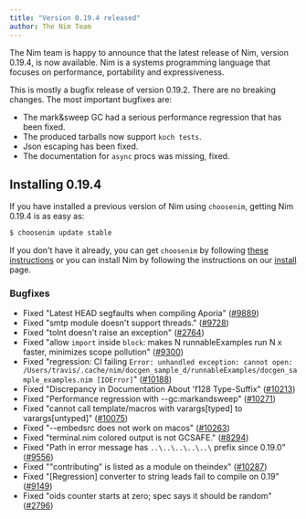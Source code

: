 ```yaml
---
title: "Version 0.19.4 released"
author: The Nim Team
---
```


The Nim team is happy to announce that the latest release of Nim,
version 0.19.4, is now available. Nim is a systems programming language that
focuses on performance, portability and expressiveness.

This is mostly a bugfix release of version 0.19.2.
There are no breaking changes.
The most important bugfixes are:

- The mark&sweep GC had a serious performance regression that has been fixed.
- The produced tarballs now support `koch tests`.
- Json escaping has been fixed.
- The documentation for `async` procs was missing, fixed.


## Installing 0.19.4

If you have installed a previous version of Nim using ``choosenim``,
getting Nim 0.19.4 is as easy as:

```bash
$ choosenim update stable
```

If you don't have it already, you can get ``choosenim`` by following
[these instructions](https://github.com/dom96/choosenim) or you can install
Nim by following the instructions on our
[install](https://nim-lang.org/install.html) page.


### Bugfixes

- Fixed "Latest HEAD segfaults when compiling Aporia"
  ([#9889](https://github.com/nim-lang/Nim/issues/9889))
- Fixed "smtp module doesn't support threads."
  ([#9728](https://github.com/nim-lang/Nim/issues/9728))
- Fixed "toInt doesn't raise an exception"
  ([#2764](https://github.com/nim-lang/Nim/issues/2764))
- Fixed "allow `import` inside `block`: makes N runnableExamples run N x faster, minimizes scope pollution"
  ([#9300](https://github.com/nim-lang/Nim/issues/9300))
- Fixed "regression: CI failing `Error: unhandled exception: cannot open: /Users/travis/.cache/nim/docgen_sample_d/runnableExamples/docgen_sample_examples.nim [IOError]`"
  ([#10188](https://github.com/nim-lang/Nim/issues/10188))
- Fixed "Discrepancy in Documentation About 'f128 Type-Suffix"
  ([#10213](https://github.com/nim-lang/Nim/issues/10213))
- Fixed "Performance regression with --gc:markandsweep"
  ([#10271](https://github.com/nim-lang/Nim/issues/10271))
- Fixed "cannot call template/macros with varargs[typed] to varargs[untyped]"
  ([#10075](https://github.com/nim-lang/Nim/issues/10075))
- Fixed "--embedsrc does not work on macos"
  ([#10263](https://github.com/nim-lang/Nim/issues/10263))
- Fixed "terminal.nim colored output is not GCSAFE."
  ([#8294](https://github.com/nim-lang/Nim/issues/8294))
- Fixed "Path in error message has `..\..\..\..\..\`  prefix since 0.19.0"
  ([#9556](https://github.com/nim-lang/Nim/issues/9556))
- Fixed ""contributing" is listed as a module on theindex"
  ([#10287](https://github.com/nim-lang/Nim/issues/10287))
- Fixed "[Regression] converter to string leads fail to compile  on 0.19"
  ([#9149](https://github.com/nim-lang/Nim/issues/9149))
- Fixed "oids counter starts at zero; spec says it should be random"
  ([#2796](https://github.com/nim-lang/Nim/issues/2796))